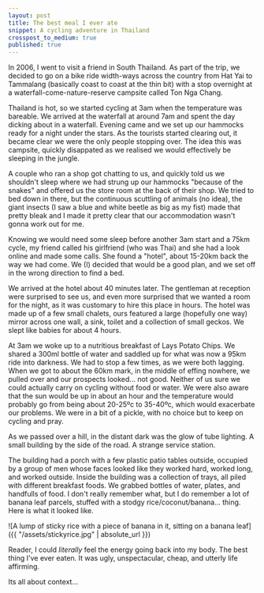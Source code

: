 ```yaml
---
layout: post
title: The best meal I ever ate
snippet: A cycling adventure in Thailand
crosspost_to_medium: true
published: true
---
```


In 2006, I went to visit a friend in South Thailand. As part of the trip, we
decided to go on a bike ride width-ways across the country from Hat Yai to
Tammalang (basically coast to coast at the thin bit) with a stop overnight at a
waterfall-come-nature-reserve campsite called Ton Nga Chang.

Thailand is hot, so we started cycling at 3am when the temperature was bareable.
We arrived at the waterfall at around 7am and spent the day dicking about in a
waterfall. Evening came and we set up our hammocks ready for a night under the
stars. As the tourists started clearing out, it became clear we were the only
people stopping over. The idea this was campsite, quickly disappated as we
realised we would effectively be sleeping in the jungle.

A couple who ran a shop got chatting to us, and quickly told us we shouldn't
sleep where we had strung up our hammocks "because of the snakes" and offered us
the store room at the back of their shop. We tried to bed down in there, but the
continuous scuttling of animals (no idea), the giant insects (I saw a blue and
white beetle as big as my fist) made that pretty bleak and I made it pretty
clear that our accommodation wasn't gonna work out for me.

Knowing we would need some sleep before another 3am start and a 75km cycle, my
friend called his girlfriend (who was Thai) and she had a look online and made
some calls. She found a "hotel", about 15-20km back the way we had come. We (I)
decided that would be a good plan, and we set off in the wrong direction to find
a bed.

We arrived at the hotel about 40 minutes later. The gentleman at reception were
surprised to see us, and even more surprised that we wanted a room for the
night, as it was customary to hire this place in hours. The hotel was made up of
a few small chalets, ours featured a large (hopefully one way) mirror across one
wall, a sink, toilet and a collection of small geckos. We slept like babies for
about 4 hours.

At 3am we woke up to a nutritious breakfast of Lays Potato Chips. We shared a
300ml bottle of water and saddled up for what was now a 95km ride into darkness.
We had to stop a few times, as we were both lagging. When we got to about the
60km mark, in the middle of effing nowhere, we pulled over and our prospects looked...
not good. Neither of us sure we could actually carry on cycling without food or
water. We were also aware that the sun would be up in about an hour and the
temperature would probably go from being about 20-25ºc to 35-40ºc, which would
exacerbate our problems. We were in a bit of a pickle, with no choice but to
keep on cycling and pray.

As we passed over a hill, in the distant dark was the glow of tube lighting. A
small building by the side of the road. A strange service
station.

The building had a porch with a few plastic patio tables outside, occupied by a
group of men whose faces looked like they worked hard, worked long, and worked outside.
Inside the building was a collection of trays, all piled with different
breakfast foods. We grabbed bottles of water, plates, and handfulls
of food. I don't really remember what, but I do
remember a lot of banana leaf parcels, stuffed with a stodgy
rice/coconut/banana... thing. Here is what it looked like.

![A lump of sticky rice with a piece of banana in it, sitting on a banana leaf]({{ "/assets/stickyrice.jpg" | absolute_url }})

Reader, I could *literally* feel the energy going back into
my body. The best thing I've ever eaten. It was ugly,
unspectacular, cheap, and utterly life affirming.

Its all about context...
